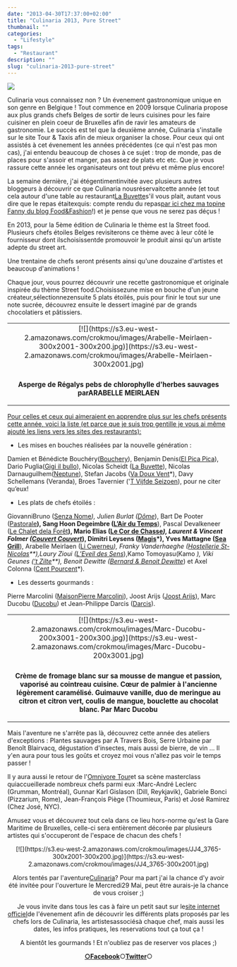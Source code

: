 ```yaml
---
date: "2013-04-30T17:37:00+02:00"
title: "Culinaria 2013, Pure Street"
thumbnail: ""
categories:
  - "Lifestyle"
tags:
  - "Restaurant"
description: ""
slug: "culinaria-2013-pure-street"
---
```


[![](https://s3.eu-west-2.amazonaws.com/crokmou/images/Culinaria_pure_street1.jpg)](https://s3.eu-west-2.amazonaws.com/crokmou/images/Culinaria_pure_street1.jpg)

Culinaria vous connaissez non ? Un évenement gastronomique unique en son genre en Belgique ! Tout commence en 2009 lorsque Culinaria propose aux plus grands chefs Belges de sortir de leurs cuisines pour les faire cuisiner en plein coeur de Bruxelles afin de ravir les amateurs de gastronomie. Le succès est tel que la deuxième année, Culinaria s'installe sur le site Tour & Taxis afin de mieux organiser la chose. Pour ceux qui ont assistés à cet évenement les années précédentes (ce qui n'est pas mon cas), j'ai entendu beaucoup de choses à ce sujet : trop de monde, pas de places pour s'assoir et manger, pas assez de plats etc etc. Que je vous rassure cette année les organisateurs ont tout prévu et même plus encore!

La semaine dernière, j'ai étégentimentinvitée avec plusieurs autres bloggeurs à découvrir ce que Culinaria nousréservaitcette année (et tout cela autour d'une table au restaurant[La Buvette](http://www.la-buvette.be/)s'il vous plait, autant vous dire que le repas étaitexquis: compte rendu du repas[par ici chez ma topine Fanny du blog Food&Fashion](http://www.foodandfashion.eu/article-bruxelles-saint-gilles-un-diner-a-la-buvette-chaussee-d-alsemberg-117257373.html)!) et je pense que vous ne serez pas déçus !

En 2013, pour la 5ème édition de Culinaria le thème est la Street food. Plusieurs chefs étoiles Belges revisiterons ce thème avec à leur côté le fournisseur dont ilschoisissentde promouvoir le produit ainsi qu'un artiste adepte du street art.

Une trentaine de chefs seront présents ainsi qu'une douzaine d'artistes et beaucoup d'animations !

Chaque jour, vous pourrez découvrir une recette gastronomique et originale inspirée du thème Street food.Choisissezune mise en bouche d'un jeune créateur,sélectionnezensuite 5 plats étoilés, puis pour finir le tout sur une note sucrée, découvrez ensuite le dessert imaginé par de grands chocolatiers et pâtissiers.

<table align="center" cellpadding="0" cellspacing="0" style="margin-left: auto; margin-right: auto; text-align: center;">

<tbody>

<tr>

<td>[![](https://s3.eu-west-2.amazonaws.com/crokmou/images/Arabelle-Meirlaen-300x2001-300x200.jpg)](https://s3.eu-west-2.amazonaws.com/crokmou/images/Arabelle-Meirlaen-300x2001.jpg)</td>

</tr>

<tr>

<td style="font-size: 13px;">

### Asperge de Régalys pebs de chlorophylle d'herbes sauvages parARABELLE MEIRLAEN

</td>

</tr>

</tbody>

</table>

<u style="text-align: justify;">Pour celles et ceux qui aimeraient en apprendre plus sur les chefs présents cette année, voici la liste (et parce que je suis trop gentille je vous ai même ajouté les liens vers les sites des restaurants):</u>

- Les mises en bouches réalisées par la nouvelle génération :

Damien et Bénédicte Bouchéry([Bouchery](http://www.bouchery-restaurant.be/index_temp2.php)), Benjamin Denis([El Pica Pica](http://www.elpicapica.be/fr/accueil/)), Dario Puglia([Gigi il bullo](https://www.facebook.com/pages/Gigi-IL-BULLO/281109311917385?sk=wall)), Nicolas Scheidt ([La Buvette](http://www.la-buvette.be/)), Nicolas Darnauguilhem([Neptune](http://www.neptuneresto.com/)), Stefan Jacobs ([Va Doux Vent](http://www.vadouxvent.be/)*), Davy Schellemans (Veranda), Broes Tavernier ('[T Vijfde Seizoen](http://www.tvijfdeseizoen.com/)), pour ne citer qu’eux!

- Les plats de chefs étoilés :

GiovanniBruno ([Senza Nome](http://www.senzanome.be/)*), Julien Burlat ([Dôme](http://www.domeweb.be/)*), Bart De Pooter ([Pastorale](http://www.depastorale.be/)**), Sang Hoon Degeimbre ([L’Air du Temps](http://www.airdutemps.be/)**), Pascal Devalkeneer ([Le Chalet dela Forêt](http://www.lechaletdelaforet.be/)**), Mario Elias ([Le Cor de Chasse](http://www.lecordechasse.be/)*), Laurent & Vincent Folmer ([Couvert Couvert](http://www.couvertcouvert.be/)*), Dimitri Leysens ([Magis](http://www.restaurantmagis.be/)*), Yves Mattagne ([Sea Grill](http://www.seagrill.be/)**), Arabelle Meirlaen ([Li Cwerneu](http://www.licwerneu.be/)*), Franky Vanderhaeghe ([Hostellerie St-Nicolas](http://www.hostellerie-stnicolas.com/)**),Laury Zioui ([L’Eveil des Sens](http://www.leveildessens.be/)*),Kamo Tomoyasu(Kamo *), Viki Geunes ([‘t Zilte](http://www.tzilte.be/)**), Benoit Dewitte ([Bernard & Benoit Dewitte](http://www.benoitdewitte.be/)*) et Axel Colonna ([Cent Pourcent](http://www.centpourcent.be/)*).

- Les desserts gourmands :

Pierre Marcolini ([MaisonPierre Marcolini](http://www.marcolini.be/)), Joost Arijs ([Joost Arijs](http://www.joostarijs.be/)), Marc Ducobu ([Ducobu](http://www.ducobu.be/)) et Jean-Philippe Darcis ([Darcis](http://darcis.com/)).

<table align="center" cellpadding="0" cellspacing="0" style="margin-left: auto; margin-right: auto; text-align: center;">

<tbody>

<tr>

<td>[![](https://s3.eu-west-2.amazonaws.com/crokmou/images/Marc-Ducobu-200x3001-200x300.jpg)](https://s3.eu-west-2.amazonaws.com/crokmou/images/Marc-Ducobu-200x3001.jpg)</td>

</tr>

<tr>

<td style="font-size: 13px;">

### Crème de fromage blanc sur sa mousse de mangue et passion, vaporisé au cointreau cuisine. Cœur de palmier à l'ancienne légèrement caramélisé. Guimauve vanille, duo de meringue au citron et citron vert, coulis de mangue, bouclette au chocolat blanc. Par Marc Ducobu

</td>

</tr>

</tbody>

</table>

Mais l'aventure ne s'arrête pas là, découvrez cette année des ateliers d'exceptions : Plantes sauvages par A Travers Bois, Serre Urbaine par Benoît Blairvacq, dégustation d'insectes, mais aussi de bierre, de vin ... Il y'en aura pour tous les goûts et croyez moi vous n'allez pas voir le temps passer !

Il y aura aussi le retour de l'[Omnivore Tour](http://www.omnivore.com/)et sa scène masterclass quiaccueillerade nombreux chefs parmi eux :Marc-André Leclerc (Grumman, Montréal), Gunnar Karl Gislason (Dill, Reykjavik), Gabriele Bonci (Pizzarium, Rome), Jean-François Piège (Thoumieux, Paris) et José Ramirez (Chez José, NYC).

Amusez vous et découvrez tout cela dans ce lieu hors-norme qu'est la Gare Maritime de Bruxelles, celle-ci sera entièrement décorée par plusieurs artistes qui s'occuperont de l'espace de chacun des chefs !

<div style="clear: both; text-align: center;">[![](https://s3.eu-west-2.amazonaws.com/crokmou/images/JJ4_3765-300x2001-300x200.jpg)](https://s3.eu-west-2.amazonaws.com/crokmou/images/JJ4_3765-300x2001.jpg)

Alors tentés par l'aventure[Culinaria](http://www.culinariasquare.com/)? Pour ma part j'ai la chance d'y avoir été invitée pour l'ouverture le Mercredi29 Mai, peut être aurais-je la chance de vous croiser ;)

Je vous invite dans tous les cas à faire un petit saut sur le[site internet officiel](http://www.culinariasquare.com/)de l'évenement afin de découvrir les différents plats proposés par les chefs lors de Culinaria, les artistesassociésà chaque chef, mais aussi les dates, les infos pratiques, les reservations tout ça tout ça !  

A bientôt les gourmands ! Et n'oubliez pas de reserver vos places ;)  

[**○<span style="font-size: xx-small; margin: 0px; outline: 0px; padding: 0px;"><span style="font-family: Arial, Helvetica, sans-serif; margin: 0px; outline: 0px; padding: 0px;"></span></span>Facebook**](https://www.facebook.com/pages/CroKMou/148093255259077)○[**Twitter**](https://twitter.com/Crokmou)○

</div>